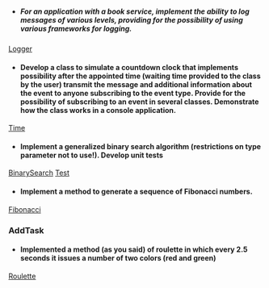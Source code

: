 + #####  For an application with a book service, implement the ability to log messages of various levels, providing for the possibility of using various frameworks for logging.
[Logger](https://github.com/s4eka04/NET.W.2018.Greben/tree/master/NET.A.2019.Greben.12/Logger)
+ ####  Develop a class to simulate a countdown clock that implements possibility after the appointed time (waiting time provided to the class by the user) transmit the message and additional information about the event to anyone subscribing to the event type. Provide for the possibility of subscribing to an event in several classes. Demonstrate how the class works in a console application.
[Time](https://github.com/s4eka04/NET.W.2018.Greben/tree/master/NET.A.2019.Greben.12/Time)
+ #### Implement a generalized binary search algorithm (restrictions on type parameter not to use!). Develop unit tests
[BinarySearch](https://github.com/s4eka04/NET.W.2018.Greben/blob/master/NET.A.2019.Greben.12/BinarySearch/Binary.cs)
[Test](https://github.com/s4eka04/NET.W.2018.Greben/blob/master/NET.A.2019.Greben.12/BinarySearch/UnitTest1.cs)
+ #### Implement a method to generate a sequence of Fibonacci numbers.
[Fibonacci](https://github.com/s4eka04/NET.W.2018.Greben/tree/master/NET.A.2019.Greben.12/Fibonacci)
### AddTask
+ #### Implemented a method (as you said) of roulette in which every 2.5 seconds it issues a number of two colors (red and green)
[Roulette](https://github.com/s4eka04/NET.W.2018.Greben/tree/master/NET.A.2019.Greben.12/AddTask)
